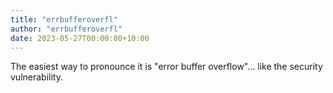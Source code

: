 ```yaml
---
title: "errbufferoverfl"
author: "errbufferoverfl"
date: 2023-05-27T00:00:00+10:00
---
```


The easiest way to pronounce it is "error buffer overflow"... like the security vulnerability.
